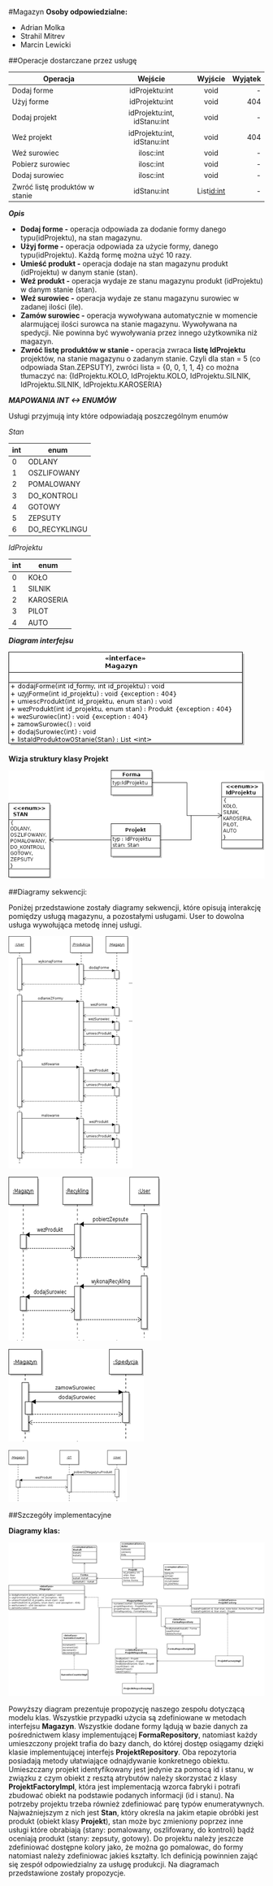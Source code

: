 #Magazyn
**Osoby odpowiedzialne:**
* Adrian Molka
* Strahil Mitrev
* Marcin Lewicki

##Operacje dostarczane przez usługę

| Operacja | Wejście | Wyjście | Wyjątek | 
| -------- | :-----: | :-----: | ------: | 
| Dodaj forme | idProjektu:int | void | - |
| Użyj forme | idProjektu:int | void | 404 |
| Dodaj projekt | idProjektu:int, idStanu:int | void | - |
| Weź projekt | idProjektu:int, idStanu:int | void | 404 |
| Weź surowiec | ilosc:int | void | - |
| Pobierz surowiec | ilosc:int | void | - |
| Dodaj surowiec | ilosc:int | void  | - |
| Zwróć listę produktów w stanie | idStanu:int | List<id:int> | - |

***Opis***

* **Dodaj forme -** operacja odpowiada za dodanie formy danego typu(idProjektu), na stan magazynu.  
* **Użyj forme -**  operacja odpowiada za użycie formy, danego typu(idProjektu). Każdą formę można użyć 10 razy.
* **Umieść produkt -** operacja dodaje na stan magazynu produkt (idProjektu) w danym stanie (stan).
* **Weź produkt -** operacja wydaje ze stanu magazynu produkt (idProjektu) w danym stanie (stan).
* **Weź surowiec -** operacja wydaje ze stanu magazynu surowiec w zadanej ilości (ile).
* **Zamów surowiec -** operacja wywoływana automatycznie w momencie alarmującej ilości surowca na stanie magazynu. 
    Wywoływana na spedycji. Nie powinna być wywoływania przez innego użytkownika niż magazyn.
* **Zwróć listę produktów w stanie -** operacja zwraca **listę IdProjektu** projektów, na stanie magazynu o zadanym stanie.
	Czyli dla stan = 5 (co odpowiada Stan.ZEPSUTY), zwróci lista = {0, 0, 1, 1, 4} co można tłumaczyć na:
		{IdProjektu.KOLO, IdProjektu.KOLO, IdProjektu.SILNIK, IdProjektu.SILNIK, IdProjektu.KAROSERIA}

***MAPOWANIA INT <-> ENUMÓW***

Usługi przyjmują inty które odpowiadają poszczególnym enumów

 _Stan_

| int | enum |
| --- | ---- |
| 0 | ODLANY |
| 1 | OSZLIFOWANY |
| 2 | POMALOWANY |
| 3 | DO_KONTROLI |
| 4 | GOTOWY |
| 5 | ZEPSUTY |
| 6 | DO_RECYKLINGU |


_IdProjektu_

| int | enum | 
| ----| ---- | 
| 0 | KOŁO |
| 1 | SILNIK |
| 2 | KAROSERIA |
| 3 | PILOT | 
| 4 | AUTO |

***Diagram interfejsu***

![](media/interfejsMagazyn.png)

**Wizja struktury klasy Projekt**

![](media/projektClass.png)

##Diagramy sekwencji:

Poniżej przedstawione zostały diagramy sekwencji, które opisują
interakcję pomiędzy usługą magazynu, a pozostałymi usługami. User to
dowolna usługa wywołująca metodę innej usługi.

![](media/image2.png) 

![](media/image3.png)

![](media/image4.png)

![](media/image5.png)

##Szczegóły implementacyjne 

**Diagramy klas:**

![](media/image1.png)

Powyższy diagram prezentuje propozycję naszego zespołu dotyczącą modelu
klas. Wszystkie przypadki użycia są zdefiniowane w metodach interfejsu
**Magazyn**. Wszystkie dodane formy lądują w bazie danych za
pośrednictwem klasy implementującej **FormaRepository**, natomiast każdy
umieszczony projekt trafia do bazy danch, do której dostęp osiągamy
dzięki klasie implementującej interfejs **ProjektRepository**. Oba
repozytoria posiadają metody ułatwiające odnajdywanie konkretnego
obiektu. Umieszczany projekt identyfikowany jest jedynie za pomocą id i
stanu, w związku z czym obiekt z resztą atrybutów należy skorzystać z
klasy **ProjektFactoryImpl**, która jest implementacją wzorca fabryki i
potrafi zbudować obiekt na podstawie podanych informacji (id i stanu).
Na potrzeby projektu trzeba również zdefiniować parę typów
enumeratywnych. Najważniejszym z nich jest **Stan**, który określa na
jakim etapie obróbki jest produkt (obiekt klasy **Projekt**), stan może
byc zmieniony poprzez inne usługi które obrabiają (stany: pomalowany,
oszlifowany, do kontroli) bądź oceniają produkt (stany: zepsuty,
gotowy). Do projektu należy jeszcze zdefiniować dostępne kolory jako, że
można go pomalowac, do formy natomiast należy zdefiniowac jakieś
kształty. Ich definicją powinnien zająć się zespół odpowiedzialny za
usługę produkcji. Na diagramach przedstawione zostały propozycje.
